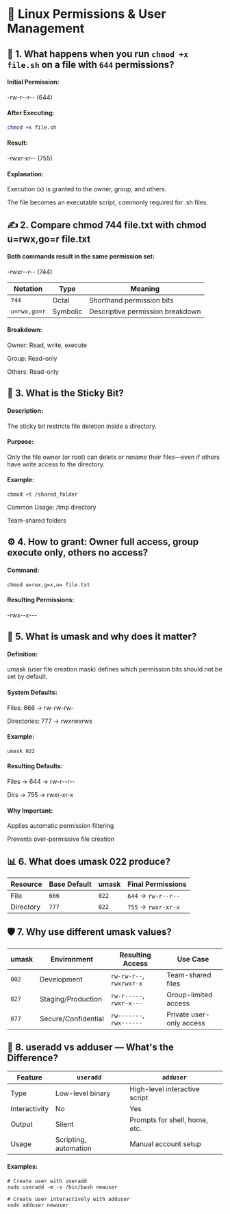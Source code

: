 
# 🐧 Linux Permissions & User Management


## 🔐 1. What happens when you run `chmod +x file.sh` on a file with `644` permissions?

#### Initial Permission:
-rw-r--r-- (644)

#### After Executing:
```bash
chmod +x file.sh
```
#### Result:

-rwxr-xr--  (755)

#### Explanation:
Execution (x) is granted to the owner, group, and others.

The file becomes an executable script, commonly required for .sh files.

## ✍️ 2. Compare chmod 744 file.txt with chmod u=rwx,go=r file.txt

#### Both commands result in the same permission set:

-rwxr--r--  (744)

| Notation     | Type     | Meaning                          |
| ------------ | -------- | -------------------------------- |
| `744`        | Octal    | Shorthand permission bits        |
| `u=rwx,go=r` | Symbolic | Descriptive permission breakdown |

#### Breakdown:

Owner: Read, write, execute

Group: Read-only

Others: Read-only

## 📌 3. What is the Sticky Bit?

#### Description:
The sticky bit restricts file deletion inside a directory.

#### Purpose:
Only the file owner (or root) can delete or rename their files—even if others have write access to the directory.

#### Example:
```
chmod +t /shared_folder
```

Common Usage:
/tmp directory

Team-shared folders

## ⚙️ 4. How to grant: Owner full access, group execute only, others no access?

#### Command:

```
chmod u=rwx,g=x,o= file.txt
```
#### Resulting Permissions:

-rwx--x---

## 📎 5. What is umask and why does it matter?

#### Definition:
umask (user file creation mask) defines which permission bits should not be set by default.

#### System Defaults:

Files: 666 → rw-rw-rw-

Directories: 777 → rwxrwxrwx

#### Example:
```
umask 022
```

#### Resulting Defaults:

Files → 644 → rw-r--r--

Dirs → 755 → rwxr-xr-x

#### Why Important:

Applies automatic permission filtering

Prevents over-permissive file creation

## 📊 6. What does umask 022 produce?


| Resource  | Base Default | umask | Final Permissions   |
| --------- | ------------ | ----- | ------------------- |
| File      | `666`        | `022` | `644` → `rw-r--r--` |
| Directory | `777`        | `022` | `755` → `rwxr-xr-x` |


## 🛡️ 7. Why use different umask values?

| umask | Environment         | Resulting Access         | Use Case                 |
| ----- | ------------------- | ------------------------ | ------------------------ |
| `002` | Development         | `rw-rw-r--`, `rwxrwxr-x` | Team-shared files        |
| `027` | Staging/Production  | `rw-r-----`, `rwxr-x---` | Group-limited access     |
| `077` | Secure/Confidential | `rw-------`, `rwx------` | Private user-only access |

## 👥 8. useradd vs adduser — What's the Difference?

| Feature       | `useradd`             | `adduser`                     |
| ------------- | --------------------- | ----------------------------- |
| Type          | Low-level binary      | High-level interactive script |
| Interactivity | No                    | Yes                           |
| Output        | Silent                | Prompts for shell, home, etc. |
| Usage         | Scripting, automation | Manual account setup          |

#### Examples:

```
# Create user with useradd
sudo useradd -m -s /bin/bash newuser

# Create user interactively with adduser
sudo adduser newuser
```